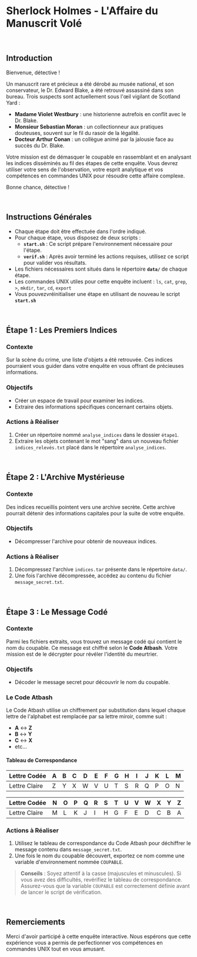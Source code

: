 # Sherlock Holmes - L'Affaire du Manuscrit Volé

<br>

## Introduction

Bienvenue, détective !

Un manuscrit rare et précieux a été dérobé au musée national, et son conservateur, le Dr. Edward Blake, a été retrouvé assassiné dans son bureau. Trois suspects sont actuellement sous l'œil vigilant de Scotland Yard :

- **Madame Violet Westbury** : une historienne autrefois en conflit avec le Dr. Blake.
- **Monsieur Sebastian Moran** : un collectionneur aux pratiques douteuses, souvent sur le fil du rasoir de la légalité.
- **Docteur Arthur Conan** : un collègue animé par la jalousie face au succès du Dr. Blake.

Votre mission est de démasquer le coupable en rassemblant et en analysant les indices disséminés au fil des étapes de cette enquête. Vous devrez utiliser votre sens de l'observation, votre esprit analytique et vos compétences en commandes UNIX pour résoudre cette affaire complexe.

Bonne chance, détective !

<br>

## Instructions Générales

- Chaque étape doit être effectuée dans l'ordre indiqué.
- Pour chaque étape, vous disposez de deux scripts :
  - **`start.sh`** : Ce script prépare l'environnement nécessaire pour l'étape.
  - **`verif.sh`** : Après avoir terminé les actions requises, utilisez ce script pour valider vos résultats.
- Les fichiers nécessaires sont situés dans le répertoire **`data/`** de chaque étape.
- Les commandes UNIX utiles pour cette enquête incluent : `ls`, `cat`, `grep`, `>`, `mkdir`, `tar`, `cd`, `export`
- Vous pouvezvréinitialiser une étape en utilisant de nouveau le script **`start.sh`**

<br>

## Étape 1 : Les Premiers Indices

### Contexte

Sur la scène du crime, une liste d'objets a été retrouvée. Ces indices pourraient vous guider dans votre enquête en vous offrant de précieuses informations.

### Objectifs

- Créer un espace de travail pour examiner les indices.
- Extraire des informations spécifiques concernant certains objets.

### Actions à Réaliser

1. Créer un répertoire nommé `analyse_indices` dans le dossier `étape1`.
2. Extraire les objets contenant le mot "sang" dans un nouveau fichier `indices_relevés.txt` placé dans le répertoire `analyse_indices`.

<br>

## Étape 2 : L'Archive Mystérieuse

### Contexte

Des indices recueillis pointent vers une archive secrète. Cette archive pourrait détenir des informations capitales pour la suite de votre enquête.

### Objectifs

- Décompresser l'archive pour obtenir de nouveaux indices.

### Actions à Réaliser

1. Décompressez l'archive `indices.tar` présente dans le répertoire `data/`.
2. Une fois l'archive décompressée, accédez au contenu du fichier `message_secret.txt`.

<br>

## Étape 3 : Le Message Codé

### Contexte

Parmi les fichiers extraits, vous trouvez un message codé qui contient le nom du coupable. Ce message est chiffré selon le **Code Atbash**. Votre mission est de le décrypter pour révéler l'identité du meurtrier.

### Objectifs

- Décoder le message secret pour découvrir le nom du coupable.

### Le Code Atbash

Le Code Atbash utilise un chiffrement par substitution dans lequel chaque lettre de l'alphabet est remplacée par sa lettre miroir, comme suit :

- **A** ↔ **Z**
- **B** ↔ **Y**
- **C** ↔ **X**
- etc...

#### Tableau de Correspondance

| Lettre Codée | A | B | C | D | E | F | G | H | I | J | K | L | M |
|--------------|---|---|---|---|---|---|---|---|---|---|---|---|---|
| Lettre Claire| Z | Y | X | W | V | U | T | S | R | Q | P | O | N |

| Lettre Codée | N | O | P | Q | R | S | T | U | V | W | X | Y | Z |
|--------------|---|---|---|---|---|---|---|---|---|---|---|---|---|
| Lettre Claire| M | L | K | J | I | H | G | F | E | D | C | B | A |

### Actions à Réaliser

1. Utilisez le tableau de correspondance du Code Atbash pour déchiffrer le message contenu dans `message_secret.txt`.
2. Une fois le nom du coupable découvert, exportez ce nom comme une variable d'environnement nommée `COUPABLE`.

> **Conseils** : Soyez attentif à la casse (majuscules et minuscules). Si vous avez des difficultés, revérifiez le tableau de correspondance. Assurez-vous que la variable `COUPABLE` est correctement définie avant de lancer le script de vérification.

<br>

## Remerciements

Merci d'avoir participé à cette enquête interactive. Nous espérons que cette expérience vous a permis de perfectionner vos compétences en commandes UNIX tout en vous amusant.
